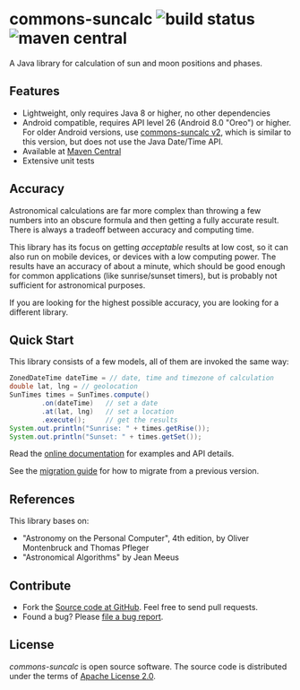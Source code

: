 # commons-suncalc ![build status](https://shredzone.org/badge/commons-suncalc.svg) ![maven central](https://shredzone.org/maven-central/org.shredzone.commons/commons-suncalc/badge.svg)

A Java library for calculation of sun and moon positions and phases.

## Features

* Lightweight, only requires Java 8 or higher, no other dependencies
* Android compatible, requires API level 26 (Android 8.0 "Oreo") or higher. For older Android versions, use [commons-suncalc v2](https://github.com/shred/commons-suncalc/tree/v2), which is similar to this version, but does not use the Java Date/Time API.
* Available at [Maven Central](http://search.maven.org/#search|ga|1|a%3A%22commons-suncalc%22)
* Extensive unit tests

## Accuracy

Astronomical calculations are far more complex than throwing a few numbers into an obscure formula and then getting a fully accurate result. There is always a tradeoff between accuracy and computing time.

This library has its focus on getting _acceptable_ results at low cost, so it can also run on mobile devices, or devices with a low computing power. The results have an accuracy of about a minute, which should be good enough for common applications (like sunrise/sunset timers), but is probably not sufficient for astronomical purposes.

If you are looking for the highest possible accuracy, you are looking for a different library.

## Quick Start

This library consists of a few models, all of them are invoked the same way:

```java
ZonedDateTime dateTime = // date, time and timezone of calculation
double lat, lng = // geolocation
SunTimes times = SunTimes.compute()
        .on(dateTime)   // set a date
        .at(lat, lng)   // set a location
        .execute();     // get the results
System.out.println("Sunrise: " + times.getRise());
System.out.println("Sunset: " + times.getSet());
```

Read the [online documentation](https://shredzone.org/maven/commons-suncalc/) for examples and API details.

See the [migration guide](https://shredzone.org/maven/commons-suncalc/migration.html) for how to migrate from a previous version.

## References

This library bases on:

* "Astronomy on the Personal Computer", 4th edition, by Oliver Montenbruck and Thomas Pfleger
* "Astronomical Algorithms" by Jean Meeus

## Contribute

* Fork the [Source code at GitHub](https://github.com/shred/commons-suncalc). Feel free to send pull requests.
* Found a bug? Please [file a bug report](https://github.com/shred/commons-suncalc/issues).

## License

_commons-suncalc_ is open source software. The source code is distributed under the terms of [Apache License 2.0](http://www.apache.org/licenses/LICENSE-2.0).
